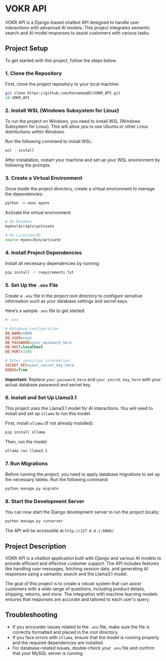 # VOKR API

VOKR API is a Django-based chatbot API designed to handle user interactions with advanced AI models. This project integrates semantic search and AI model responses to assist customers with various tasks.

## Project Setup

To get started with this project, follow the steps below.

### 1. Clone the Repository

First, clone the project repository to your local machine:

```bash
git clone https://github.com/Kareemaq02/VOKR_API.git
cd VOKR_API
```

### 2. Install WSL (Windows Subsystem for Linux)

To run the project on Windows, you need to install WSL (Windows Subsystem for Linux). This will allow you to use Ubuntu or other Linux distributions within Windows.

Run the following command to install WSL:

```powershell
wsl --install
```

After installation, restart your machine and set up your WSL environment by following the prompts.

### 3. Create a Virtual Environment

Once inside the project directory, create a virtual environment to manage the dependencies:

```bash
python -m venv myenv
```

Activate the virtual environment:

```bash
# On Windows
myenv\Scripts\activate

# On Linux/macOS
source myenv/bin/activate
```

### 4. Install Project Dependencies

Install all necessary dependencies by running:

```bash
pip install -r requirements.txt
```

### 5. Set Up the `.env` File

Create a `.env` file in the project root directory to configure sensitive information such as your database settings and secret keys.

Here’s a sample `.env` file to get started:

```ini
# .env

# Database configuration
DB_NAME=VOKR
DB_USER=root
DB_PASSWORD=your_password_here
DB_HOST=localhost
DB_PORT=3306

# Other sensitive information
SECRET_KEY=your_secret_key_here
DEBUG=True
```

**Important:** Replace `your_password_here` and `your_secret_key_here` with your actual database password and secret key.

### 6. Install and Set Up Llama3.1

This project uses the Llama3.1 model for AI interactions. You will need to install and set up `ollama` to run this model.

First, install `ollama` (if not already installed):

```bash
pip install ollama
```

Then, run the model:

```bash
ollama run llama3.1
```

### 7. Run Migrations

Before running the project, you need to apply database migrations to set up the necessary tables. Run the following command:

```bash
python manage.py migrate
```

### 8. Start the Development Server

You can now start the Django development server to run the project locally:

```bash
python manage.py runserver
```

The API will be accessible at `http://127.0.0.1:8000/`.

## Project Description

VOKR API is a chatbot application built with Django and various AI models to provide efficient and effective customer support. The API includes features like handling user messages, fetching session data, and generating AI responses using a semantic search and the Llama3.1 model.

The goal of this project is to create a robust system that can assist customers with a wide range of questions, including product details, shipping, returns, and more. The integration with machine learning models ensures that responses are accurate and tailored to each user's query.

## Troubleshooting

- If you encounter issues related to the `.env` file, make sure the file is correctly formatted and placed in the root directory.
- If you face errors with `ollama`, ensure that the model is running properly and the required dependencies are installed.
- For database-related issues, double-check your `.env` file and confirm that your MySQL server is running.
